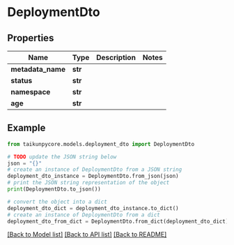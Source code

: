 # DeploymentDto


## Properties

Name | Type | Description | Notes
------------ | ------------- | ------------- | -------------
**metadata_name** | **str** |  | 
**status** | **str** |  | 
**namespace** | **str** |  | 
**age** | **str** |  | 

## Example

```python
from taikunpycore.models.deployment_dto import DeploymentDto

# TODO update the JSON string below
json = "{}"
# create an instance of DeploymentDto from a JSON string
deployment_dto_instance = DeploymentDto.from_json(json)
# print the JSON string representation of the object
print(DeploymentDto.to_json())

# convert the object into a dict
deployment_dto_dict = deployment_dto_instance.to_dict()
# create an instance of DeploymentDto from a dict
deployment_dto_from_dict = DeploymentDto.from_dict(deployment_dto_dict)
```
[[Back to Model list]](../README.md#documentation-for-models) [[Back to API list]](../README.md#documentation-for-api-endpoints) [[Back to README]](../README.md)


